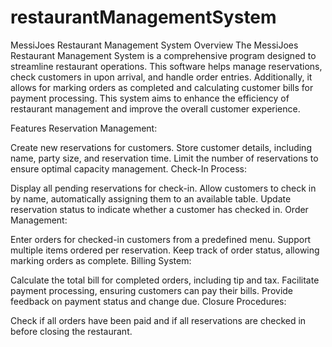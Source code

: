# restaurantManagementSystem
MessiJoes Restaurant Management System
Overview
The MessiJoes Restaurant Management System is a comprehensive program designed to streamline restaurant operations. This software helps manage reservations, check customers in upon arrival, and handle order entries. Additionally, it allows for marking orders as completed and calculating customer bills for payment processing. This system aims to enhance the efficiency of restaurant management and improve the overall customer experience.

Features
Reservation Management:

Create new reservations for customers.
Store customer details, including name, party size, and reservation time.
Limit the number of reservations to ensure optimal capacity management.
Check-In Process:

Display all pending reservations for check-in.
Allow customers to check in by name, automatically assigning them to an available table.
Update reservation status to indicate whether a customer has checked in.
Order Management:

Enter orders for checked-in customers from a predefined menu.
Support multiple items ordered per reservation.
Keep track of order status, allowing marking orders as complete.
Billing System:

Calculate the total bill for completed orders, including tip and tax.
Facilitate payment processing, ensuring customers can pay their bills.
Provide feedback on payment status and change due.
Closure Procedures:

Check if all orders have been paid and if all reservations are checked in before closing the restaurant.
